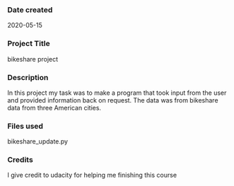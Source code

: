 ### Date created
2020-05-15

### Project Title
bikeshare project

### Description
In this project my task was to make a program that took input from the user and provided information back on request. The data was from bikeshare data from three American cities.

### Files used
bikeshare_update.py

### Credits
I give credit to udacity for helping me finishing this course


